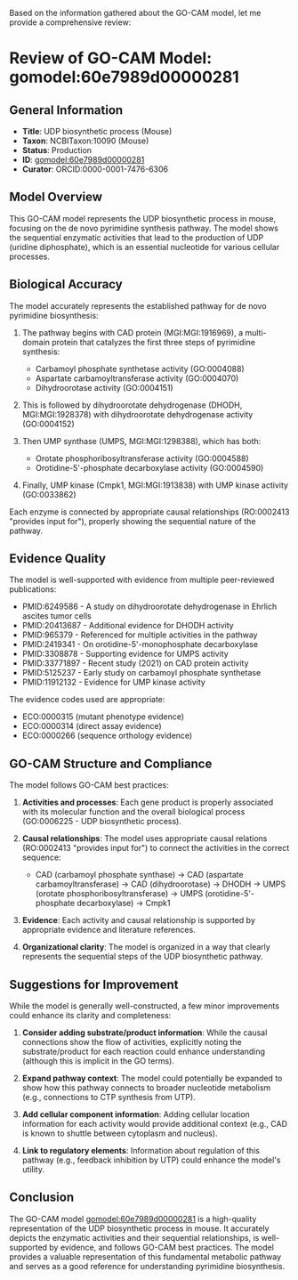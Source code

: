 Based on the information gathered about the GO-CAM model, let me provide a comprehensive review:

# Review of GO-CAM Model: gomodel:60e7989d00000281

## General Information

- **Title**: UDP biosynthetic process (Mouse)
- **Taxon**: NCBITaxon:10090 (Mouse)
- **Status**: Production
- **ID**: [gomodel:60e7989d00000281](https://bioregistry.io/go.model:60e7989d00000281)
- **Curator**: ORCID:0000-0001-7476-6306

## Model Overview

This GO-CAM model represents the UDP biosynthetic process in mouse, focusing on the de novo pyrimidine synthesis pathway. The model shows the sequential enzymatic activities that lead to the production of UDP (uridine diphosphate), which is an essential nucleotide for various cellular processes.

## Biological Accuracy

The model accurately represents the established pathway for de novo pyrimidine biosynthesis:

1. The pathway begins with CAD protein (MGI:MGI:1916969), a multi-domain protein that catalyzes the first three steps of pyrimidine synthesis:
   - Carbamoyl phosphate synthetase activity (GO:0004088)
   - Aspartate carbamoyltransferase activity (GO:0004070)
   - Dihydroorotase activity (GO:0004151)

2. This is followed by dihydroorotate dehydrogenase (DHODH, MGI:MGI:1928378) with dihydroorotate dehydrogenase activity (GO:0004152)

3. Then UMP synthase (UMPS, MGI:MGI:1298388), which has both:
   - Orotate phosphoribosyltransferase activity (GO:0004588)
   - Orotidine-5'-phosphate decarboxylase activity (GO:0004590)

4. Finally, UMP kinase (Cmpk1, MGI:MGI:1913838) with UMP kinase activity (GO:0033862)

Each enzyme is connected by appropriate causal relationships (RO:0002413 "provides input for"), properly showing the sequential nature of the pathway.

## Evidence Quality

The model is well-supported with evidence from multiple peer-reviewed publications:
- PMID:6249586 - A study on dihydroorotate dehydrogenase in Ehrlich ascites tumor cells
- PMID:20413687 - Additional evidence for DHODH activity
- PMID:965379 - Referenced for multiple activities in the pathway
- PMID:2419341 - On orotidine-5'-monophosphate decarboxylase
- PMID:3308878 - Supporting evidence for UMPS activity
- PMID:33771897 - Recent study (2021) on CAD protein activity
- PMID:5125237 - Early study on carbamoyl phosphate synthetase
- PMID:11912132 - Evidence for UMP kinase activity

The evidence codes used are appropriate:
- ECO:0000315 (mutant phenotype evidence)
- ECO:0000314 (direct assay evidence)
- ECO:0000266 (sequence orthology evidence)

## GO-CAM Structure and Compliance

The model follows GO-CAM best practices:

1. **Activities and processes**: Each gene product is properly associated with its molecular function and the overall biological process (GO:0006225 - UDP biosynthetic process).

2. **Causal relationships**: The model uses appropriate causal relations (RO:0002413 "provides input for") to connect the activities in the correct sequence:
   - CAD (carbamoyl phosphate synthase) → CAD (aspartate carbamoyltransferase) → CAD (dihydroorotase) → DHODH → UMPS (orotate phosphoribosyltransferase) → UMPS (orotidine-5'-phosphate decarboxylase) → Cmpk1

3. **Evidence**: Each activity and causal relationship is supported by appropriate evidence and literature references.

4. **Organizational clarity**: The model is organized in a way that clearly represents the sequential steps of the UDP biosynthetic pathway.

## Suggestions for Improvement

While the model is generally well-constructed, a few minor improvements could enhance its clarity and completeness:

1. **Consider adding substrate/product information**: While the causal connections show the flow of activities, explicitly noting the substrate/product for each reaction could enhance understanding (although this is implicit in the GO terms).

2. **Expand pathway context**: The model could potentially be expanded to show how this pathway connects to broader nucleotide metabolism (e.g., connections to CTP synthesis from UTP).

3. **Add cellular component information**: Adding cellular location information for each activity would provide additional context (e.g., CAD is known to shuttle between cytoplasm and nucleus).

4. **Link to regulatory elements**: Information about regulation of this pathway (e.g., feedback inhibition by UTP) could enhance the model's utility.

## Conclusion

The GO-CAM model [gomodel:60e7989d00000281](https://bioregistry.io/go.model:60e7989d00000281) is a high-quality representation of the UDP biosynthetic process in mouse. It accurately depicts the enzymatic activities and their sequential relationships, is well-supported by evidence, and follows GO-CAM best practices. The model provides a valuable representation of this fundamental metabolic pathway and serves as a good reference for understanding pyrimidine biosynthesis.